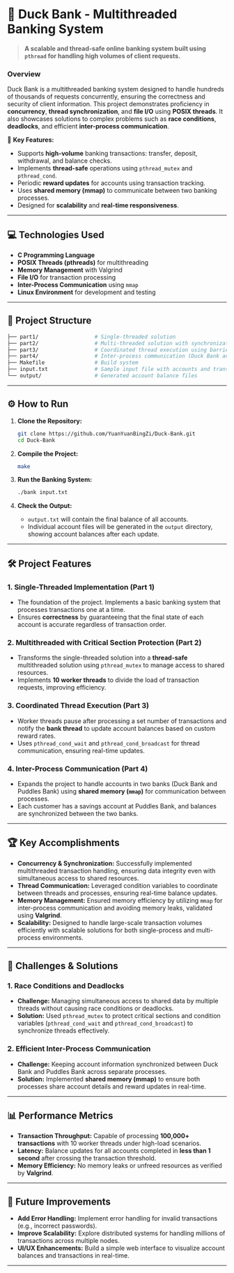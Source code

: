 # 🦆 Duck Bank - Multithreaded Banking System

> **A scalable and thread-safe online banking system built using `pthread` for handling high volumes of client requests.**

### Overview

Duck Bank is a multithreaded banking system designed to handle hundreds of thousands of requests concurrently, ensuring the correctness and security of client information. This project demonstrates proficiency in **concurrency**, **thread synchronization**, and **file I/O** using **POSIX threads**. It also showcases solutions to complex problems such as **race conditions**, **deadlocks**, and efficient **inter-process communication**.

🚀 **Key Features:**
- Supports **high-volume** banking transactions: transfer, deposit, withdrawal, and balance checks.
- Implements **thread-safe** operations using `pthread_mutex` and `pthread_cond`.
- Periodic **reward updates** for accounts using transaction tracking.
- Uses **shared memory (mmap)** to communicate between two banking processes.
- Designed for **scalability** and **real-time responsiveness**.

---

## 💻 Technologies Used
- **C Programming Language**
- **POSIX Threads (pthreads)** for multithreading
- **Memory Management** with Valgrind
- **File I/O** for transaction processing
- **Inter-Process Communication** using `mmap`
- **Linux Environment** for development and testing

---

## 📂 Project Structure

```bash
├── part1/                  # Single-threaded solution
├── part2/                  # Multi-threaded solution with synchronization
├── part3/                  # Coordinated thread execution using barriers & conditions
├── part4/                  # Inter-process communication (Duck Bank and Puddles Bank)
├── Makefile                # Build system
├── input.txt               # Sample input file with accounts and transactions
└── output/                 # Generated account balance files
```

---

## ⚙️ How to Run

1. **Clone the Repository:**
    ```bash
    git clone https://github.com/YuanYuanBingZi/Duck-Bank.git
    cd Duck-Bank
    ```

2. **Compile the Project:**
    ```bash
    make
    ```

3. **Run the Banking System:**
    ```bash
    ./bank input.txt
    ```

4. **Check the Output:**
    - `output.txt` will contain the final balance of all accounts.
    - Individual account files will be generated in the `output` directory, showing account balances after each update.

---

## 🛠️ Project Features

### 1. **Single-Threaded Implementation (Part 1)**
   - The foundation of the project. Implements a basic banking system that processes transactions one at a time.
   - Ensures **correctness** by guaranteeing that the final state of each account is accurate regardless of transaction order.

### 2. **Multithreaded with Critical Section Protection (Part 2)**
   - Transforms the single-threaded solution into a **thread-safe** multithreaded solution using `pthread_mutex` to manage access to shared resources.
   - Implements **10 worker threads** to divide the load of transaction requests, improving efficiency.
   
### 3. **Coordinated Thread Execution (Part 3)**
   - Worker threads pause after processing a set number of transactions and notify the **bank thread** to update account balances based on custom reward rates.
   - Uses `pthread_cond_wait` and `pthread_cond_broadcast` for thread communication, ensuring real-time updates.

### 4. **Inter-Process Communication (Part 4)**
   - Expands the project to handle accounts in two banks (Duck Bank and Puddles Bank) using **shared memory (`mmap`)** for communication between processes.
   - Each customer has a savings account at Puddles Bank, and balances are synchronized between the two banks.

---

## 🏆 Key Accomplishments

- **Concurrency & Synchronization:** Successfully implemented multithreaded transaction handling, ensuring data integrity even with simultaneous access to shared resources.
- **Thread Communication:** Leveraged condition variables to coordinate between threads and processes, ensuring real-time balance updates.
- **Memory Management:** Ensured memory efficiency by utilizing `mmap` for inter-process communication and avoiding memory leaks, validated using **Valgrind**.
- **Scalability:** Designed to handle large-scale transaction volumes efficiently with scalable solutions for both single-process and multi-process environments.

---

## 🔧 Challenges & Solutions

### 1. **Race Conditions and Deadlocks**
   - **Challenge:** Managing simultaneous access to shared data by multiple threads without causing race conditions or deadlocks.
   - **Solution:** Used `pthread_mutex` to protect critical sections and condition variables (`pthread_cond_wait` and `pthread_cond_broadcast`) to synchronize threads effectively.

### 2. **Efficient Inter-Process Communication**
   - **Challenge:** Keeping account information synchronized between Duck Bank and Puddles Bank across separate processes.
   - **Solution:** Implemented **shared memory (mmap)** to ensure both processes share account details and reward updates in real-time.

---

## 📊 Performance Metrics
- **Transaction Throughput:** Capable of processing **100,000+ transactions** with 10 worker threads under high-load scenarios.
- **Latency:** Balance updates for all accounts completed in **less than 1 second** after crossing the transaction threshold.
- **Memory Efficiency:** No memory leaks or unfreed resources as verified by **Valgrind**.

---

## 📝 Future Improvements

- **Add Error Handling:** Implement error handling for invalid transactions (e.g., incorrect passwords).
- **Improve Scalability:** Explore distributed systems for handling millions of transactions across multiple nodes.
- **UI/UX Enhancements:** Build a simple web interface to visualize account balances and transactions in real-time.

---
